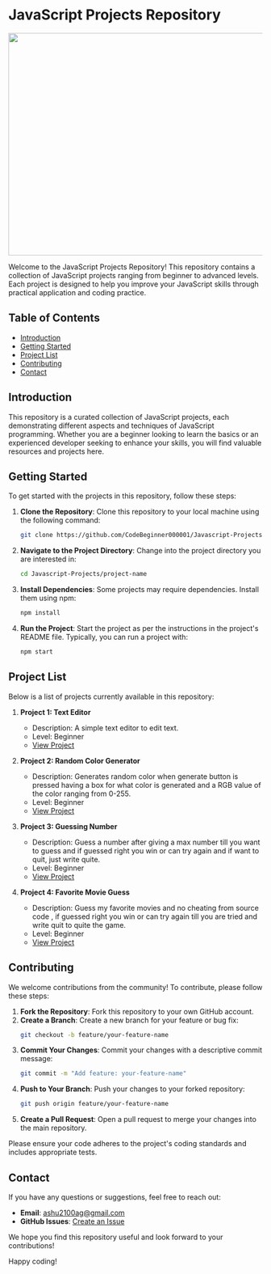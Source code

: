 # JavaScript Projects Repository

<img width="640px" height="440px" src="https://github.com/CodeBeginner000001/Javascript-Project/assets/92913917/b76ffebb-e271-4852-a019-c1d2c23d5e30">

Welcome to the JavaScript Projects Repository! This repository contains a collection of JavaScript projects ranging from beginner to advanced levels. Each project is designed to help you improve your JavaScript skills through practical application and coding practice.

## Table of Contents

- [Introduction](#introduction)
- [Getting Started](#getting-started)
- [Project List](#project-list)
- [Contributing](#contributing)
- [Contact](#contact)

## Introduction

This repository is a curated collection of JavaScript projects, each demonstrating different aspects and techniques of JavaScript programming. Whether you are a beginner looking to learn the basics or an experienced developer seeking to enhance your skills, you will find valuable resources and projects here.

## Getting Started

To get started with the projects in this repository, follow these steps:

1. **Clone the Repository**: Clone this repository to your local machine using the following command:
   ```bash
   git clone https://github.com/CodeBeginner000001/Javascript-Projects.git
   ```
2. **Navigate to the Project Directory**: Change into the project directory you are interested in:
   ```bash
   cd Javascript-Projects/project-name
   ```
3. **Install Dependencies**: Some projects may require dependencies. Install them using npm:
   ```bash
   npm install
   ```
4. **Run the Project**: Start the project as per the instructions in the project's README file. Typically, you can run a project with:
   ```bash
   npm start
   ```

## Project List

Below is a list of projects currently available in this repository:

1. **Project 1: Text Editor**
   - Description: A simple text editor to edit text.
   - Level: Beginner
   - [View Project](./to-do-list-app)

2. **Project 2: Random Color Generator**
   - Description: Generates random color when generate button is pressed having a box for what color is generated and a RGB value of the color ranging from 0-255.
   - Level: Beginner
   - [View Project](./weather-app)

3. **Project 3: Guessing Number**
   - Description: Guess a number after giving a max number till you want to guess and if guessed right you win or can try again and if want to quit, just write quite.
   - Level: Beginner
   - [View Project](./calculator)

4. **Project 4: Favorite Movie Guess**
   - Description: Guess my favorite movies and no cheating from source code , if guessed right you win or can try again till you are tried and write quit to quite the game.
   - Level: Beginner
   - [View Project](./real-time-chat-app)

## Contributing

We welcome contributions from the community! To contribute, please follow these steps:

1. **Fork the Repository**: Fork this repository to your own GitHub account.
2. **Create a Branch**: Create a new branch for your feature or bug fix:
   ```bash
   git checkout -b feature/your-feature-name
   ```
3. **Commit Your Changes**: Commit your changes with a descriptive commit message:
   ```bash
   git commit -m "Add feature: your-feature-name"
   ```
4. **Push to Your Branch**: Push your changes to your forked repository:
   ```bash
   git push origin feature/your-feature-name
   ```
5. **Create a Pull Request**: Open a pull request to merge your changes into the main repository.

Please ensure your code adheres to the project's coding standards and includes appropriate tests.

## Contact

If you have any questions or suggestions, feel free to reach out:

- **Email**: ashu2100ag@gmail.com
- **GitHub Issues**: [Create an Issue](https://github.com/CodeBeginner000001/Javascript-Projects/issues)

We hope you find this repository useful and look forward to your contributions!

Happy coding!
